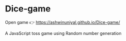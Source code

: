 # Dice-game
Open game 👉 https://ashwinuniyal.github.io/Dice-game/

A JavaScript toss game using Random number generation
